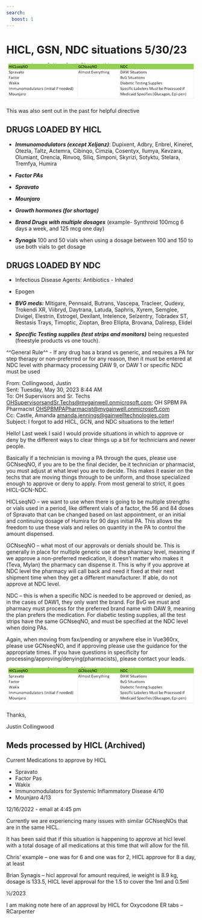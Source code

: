 ```yaml
---
search:
  boost: 1
---
```


# HICL, GSN, NDC situations 5/30/23

![image](hicl.png)

This was also sent out in the past for helpful directive

## DRUGS LOADED BY HICL 

- ***Immunomodulators (except Xeljanz)***: Dupixent, Adbry, Enbrel, Kineret, Otezla, Taltz, Actemra, Cibinqo, Cimzia, Cosentyx, 
Ilumya, Kevzara, Olumiant, Orencia, Rinvoq, Siliq, Simponi, Skyrizi, Sotyktu, Stelara, Tremfya, Humira

- ***Factor PAs*** 
- ***Spravato***
- ***Mounjaro***
- ***Growth hormones (for shortage)***
- ***Brand Drugs with multiple dosages*** (example- Synthroid 100mcg 6 days a week, and 125 mcg one day)
- ***Synagis*** 100 and 50 vials when using a dosage between 100 and 150 to use both vials to get dosage 
 
## DRUGS LOADED BY NDC 

- Infectious Disease Agents: Antibiotics - Inhaled 
- Epogen 
- ***BVG meds:*** MItigare, Pennsaid, Butrans, Vascepa, Tracleer, Qudexy, Trokendi XR, Viibryd, Daytrana, 
Latuda, Saphris, Xyrem, Semglee, Divigel, Elestrin, Estrogel, Dexilant, Intelence, Selzentry, Tobradex ST, 
Restasis Trays, Timoptic, Zioptan, Breo Ellipta, Brovana, Daliresp, Elidel

- ***Specific Testing supplies (test strips and monitors)*** being requested (freestyle products vs one touch). 

^^General Rule^^ - If any drug has a brand vs generic, and requires a PA for step therapy or non-preferred or for any reason, then it must be entered at NDC level with pharmacy processing DAW 9, or DAW 1 or specific NDC must be used 

From: Collingwood, Justin</br> 
Sent: Tuesday, May 30, 2023 8:44 AM</br>
To: OH Supervisors and Sr. Techs <OHSupervisorsandSr.Techs@mygainwell.onmicrosoft.com>; OH SPBM PA Pharmacist <OHSPBMPAPharmacist@mygainwell.onmicrosoft.com></br>
Cc: Castle, Amanda <amanda.jennings@gainwelltechnologies.com></br>
Subject: I forgot to add HICL, GCN, and NDC situations to the letter!

Hello!
Last week I said I would provide situations in which to approve or deny by the different ways to clear things up a bit for technicians and newer people. 

Basically if a technician is moving a PA through the ques, please use GCNseqNO, if you are to be the final decider, be it technician or pharmacist, you must adjust at what level you are to decide. This makes it easier on the techs that are moving things through to be uniform, and those specialized enough to approve or deny to apply.
From most general to strict, it goes HICL-GCN-NDC.

HICLseqNO – we want to use when there is going to be multiple strengths or vials used in a period, like different vials of a factor, the 56 and 84 doses of Spravato that can be changed based on last appointment, or an initial and continuing dosage of Humira for 90 days initial PA. This allows the freedom to use these vials and relies on quantity in the PA to control the amount dispensed. 

GCNseqNO – what most of our approvals or denials should be. This is generally in place for multiple generic use at the pharmacy level, meaning if we approve a non-preferred medication, it doesn’t matter who makes it (Teva, Mylan) the pharmacy can dispense it. This is why if you approve at NDC level the pharmacy will call back and need it fixed at their next shipment time when they get a different manufacturer. If able, do not approve at NDC level.

NDC – this is when a specific NDC is needed to be approved or denied, as in the cases of DAW1, they only want the brand. For BvG we must and pharmacy must process for the preferred brand name with DAW 9, meaning the plan prefers the medication. For diabetic testing supplies, all the test strips have the same GCNseqNO, and must be specified at the NDC level when doing PAs.

Again, when moving from fax/pending or anywhere else in Vue360rx, please use GCNseqNO, and if approving please use the guidance for the appropriate times. If you have questions in specificity for processing/approving/denying(pharmacists), please contact your leads.

![Alt text](hicl.png)

Thanks,

Justin Collingwood

## Meds processed by HICL (Archived)

Current Medications to approve by HICL

- Spravato
- Factor Pas
- Wakix
- Immunomodulators for Systemic Inflammatory Disease 4/10
- Mounjaro 4/13

12/16/2022 - email at 4:45 pm	

Currently we are experiencing many issues with similar GCNseqNOs that are in the same HICL.

It has been said that if this situation is happening to approve at hicl level with a total dosage of all medications at this time that will allow for the fill.

Chris’ example – one was for 6 and one was for 2, HICL approve for 8 a day, at least

Brian Synagis – hicl approval for amount required, ie weight is 8.9 kg, dosage is 133.5, HICL level approval for the 1.5 to cover the 1ml and 0.5ml

½/2023

I am making note here of an approval by HICL for Oxycodone ER tabs – RCarpenter 
